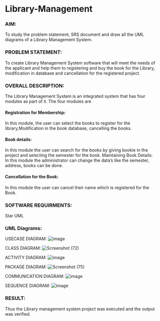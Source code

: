 # Library-Management
### AIM:
To study the problem statement, SRS document and draw all the UML diagrams of a Library Management System.
### PROBLEM STATEMENT:
To create Library Management System software that will meet the needs of the applicant
and help them to registering and buy the book for the Library, modification in database and
cancellation for the registered project.
### OVERALL DESCRIPTION:
The Library Management System is an integrated system that has four modules as part of
it. The four modules are
#### Registration for Membership:
In this module, the user can select the books to register for the library,Modification in the book
database, cancelling the books.
#### Book details:
In this module the user can search for the books by giving bookie in the project and selecting
the semester for the book.
Maintaining Book Details:
In this module the administrator can change the data’s like the semester, address, books can be
done.
#### Cancellation for the Book:
In this module the user can cancel their name which is registered for the Book.
### SOFTWARE REQUIRMENTS:
Star UML
### UML Diagrams:
USECASE DIAGRAM:
![image](https://github.com/user-attachments/assets/42434efd-c01a-4feb-bdd3-b8e12faeffda)

CLASS DIAGRAM:
![Screenshot (72)](https://github.com/user-attachments/assets/bdfc027c-4e45-4d7c-90b4-01bff9afb063)

ACTIVITY DIAGRAM:
![image](https://github.com/user-attachments/assets/e30cd5f9-b600-4738-8dcc-0d65c6b77547)

PACKAGE DIAGRAM:
![Screenshot (75)](https://github.com/user-attachments/assets/16413c8c-e385-461a-9bc0-3ccac7c4facd)

COMMUNICATION DIAGRAM:
![image](https://github.com/user-attachments/assets/273714e6-6327-4f1a-9ad4-2e6dfc50fd9f)

SEQUENCE DIAGRAM:
![image](https://github.com/user-attachments/assets/30a20831-6945-489a-af43-4ee0e595a8eb)


### RESULT:
Thus the Library management system project was executed and the output was verified.
